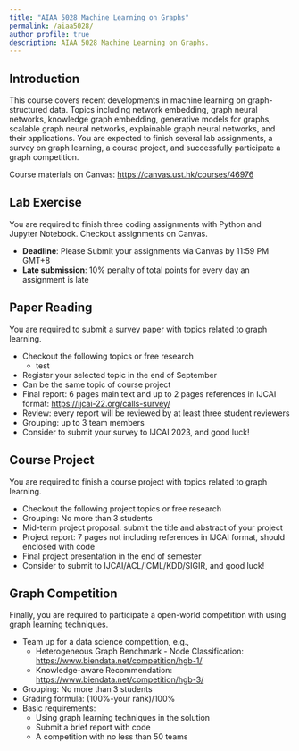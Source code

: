 ```yaml
---
title: "AIAA 5028 Machine Learning on Graphs"
permalink: /aiaa5028/
author_profile: true
description: AIAA 5028 Machine Learning on Graphs.
---
```


Introduction
---
This course covers recent developments in machine learning on graph-structured data. Topics including network embedding, graph neural networks, knowledge graph embedding, generative models for graphs, scalable graph neural networks, explainable graph neural networks, and their applications. You are expected to finish several lab assignments, a survey on graph learning, a course project, and successfully participate a graph competition.

Course materials on Canvas: https://canvas.ust.hk/courses/46976

Lab Exercise
---
You are required to finish three coding assignments with Python and Jupyter Notebook. Checkout assignments on Canvas.

* **Deadline**: Please Submit your assignments via Canvas by 11:59 PM GMT+8
* **Late submission**: 10% penalty of total points for every day an assignment is late


Paper Reading
---
You are required to submit a survey paper with topics related to graph learning.

* Checkout the following topics or free research
	- test
* Register your selected topic in the end of September
* Can be the same topic of course project
* Final report: 6 pages main text and up to 2 pages references in IJCAI format: https://ijcai-22.org/calls-survey/
* Review: every report will be reviewed by at least three student reviewers
* Grouping: up to 3 team members
* Consider to submit your survey to IJCAI 2023, and good luck!


Course Project
---
You are required to finish a course project with topics related to graph learning.

* Checkout the following project topics or free research
* Grouping: No more than 3 students
* Mid-term project proposal: submit the title and abstract of your project
* Project report: 7 pages not including references in IJCAI format, should enclosed with code
* Final project presentation in the end of semester
* Consider to submit to IJCAI/ACL/ICML/KDD/SIGIR, and good luck!


Graph Competition
---
Finally, you are required to participate a open-world competition with using graph learning techniques.

* Team up for a data science competition, e.g.,
	- Heterogeneous Graph Benchmark - Node Classification: https://www.biendata.net/competition/hgb-1/
	- Knowledge-aware Recommendation: https://www.biendata.net/competition/hgb-3/
* Grouping: No more than 3 students
* Grading formula: (100%-your rank)/100%
* Basic requirements:
	- Using graph learning techniques in the solution
	- Submit a brief report with code
	- A competition with no less than 50 teams



